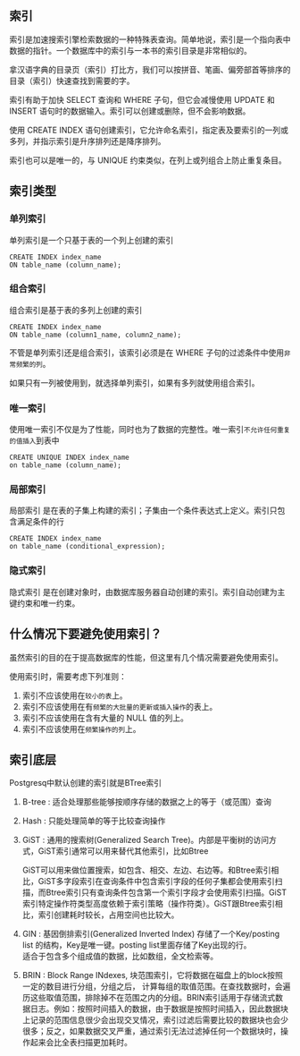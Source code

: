 ## 索引
索引是加速搜索引擎检索数据的一种特殊表查询。简单地说，索引是一个指向表中数据的指针。一个数据库中的索引与一本书的索引目录是非常相似的。

拿汉语字典的目录页（索引）打比方，我们可以按拼音、笔画、偏旁部首等排序的目录（索引）快速查找到需要的字。

索引有助于加快 SELECT 查询和 WHERE 子句，但它会减慢使用 UPDATE 和 INSERT 语句时的数据输入。索引可以创建或删除，但不会影响数据。

使用 CREATE INDEX 语句创建索引，它允许命名索引，指定表及要索引的一列或多列，并指示索引是升序排列还是降序排列。

索引也可以是唯一的，与 UNIQUE 约束类似，在列上或列组合上防止重复条目。

## 索引类型

### 单列索引

单列索引是一个只基于表的一个列上创建的索引

```
CREATE INDEX index_name
ON table_name (column_name);
```

### 组合索引

组合索引是基于表的多列上创建的索引

```
CREATE INDEX index_name
ON table_name (column1_name, column2_name);
```

不管是单列索引还是组合索引，该索引必须是在 WHERE 子句的过滤条件中使用`非常频繁的列`。

如果只有一列被使用到，就选择单列索引，如果有多列就使用组合索引。

### 唯一索引

使用唯一索引不仅是为了性能，同时也为了数据的完整性。唯一索引`不允许任何重复的值插入`到表中

```
CREATE UNIQUE INDEX index_name
on table_name (column_name);
```

### 局部索引

局部索引 是在表的子集上构建的索引；子集由一个条件表达式上定义。索引只包含满足条件的行

```
CREATE INDEX index_name
on table_name (conditional_expression);
```

### 隐式索引

隐式索引 是在创建对象时，由数据库服务器自动创建的索引。索引自动创建为主键约束和唯一约束。

## 什么情况下要避免使用索引？
虽然索引的目的在于提高数据库的性能，但这里有几个情况需要避免使用索引。

使用索引时，需要考虑下列准则：

1. 索引不应该使用在`较小的表`上。 
2. 索引不应该使用在有`频繁的大批量的更新或插入操作`的表上。 
3. 索引不应该使用在含有大量的 NULL 值的列上。 
4. 索引不应该使用在`频繁操作的列`上。

## 索引底层
Postgresq中默认创建的索引就是BTree索引

1. B-tree : 适合处理那些能够按顺序存储的数据之上的等于（或范围）查询
2. Hash : 只能处理简单的等于比较查询操作
3. GiST : 通用的搜索树(Generalized Search Tree)。内部是平衡树的访问方式，GiST索引通常可以用来替代其他索引，比如Btree  
   
   GiST可以用来做位置搜索，如包含、相交、左边、右边等。和Btree索引相比，GiST多字段索引在查询条件中包含索引字段的任何子集都会使用索引扫描，而Btree索引只有查询条件包含第一个索引字段才会使用索引扫描。GiST索引特定操作符类型高度依赖于索引策略（操作符类）。GiST跟Btree索引相比，索引创建耗时较长，占用空间也比较大。
   
4. GIN : 基因倒排索引(Generalized Inverted Index) 存储了一个Key/posting list 的结构，Key是唯一键。posting list里面存储了Key出现的行。  
   适合于包含多个组成值的数据，比如数组，全文检索等。
5. BRIN : Block Range INdexes, 块范围索引，它将数据在磁盘上的block按照一定的数目进行分组，分组之后，
计算每组的取值范围。在查找数据时，会遍历这些取值范围，排除掉不在范围之内的分组。BRIN索引适用于存储流式数据日志。例如：按照时间插入的数据，由于数据是按照时间插入，因此数据块上记录的范围信息很少会出现交叉情况，索引过滤后需要比较的数据块也会少很多；反之，如果数据交叉严重，通过索引无法过滤掉任何一个数据块时，操作起来会比全表扫描更加耗时。